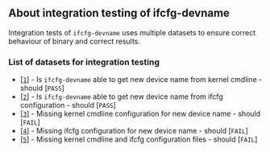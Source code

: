## About integration testing of ifcfg-devname

Integration tests of ``ifcfg-devname`` uses multiple datasets to ensure correct behaviour of binary and correct results.


### List of datasets for integration testing

* [[``1``](./1/)] - Is ``ifcfg-devname`` able to get new device name from kernel cmdline - should [``PASS``]
* [[``2``](./2/)] - Is ``ifcfg-devname`` able to get new device name from ifcfg configuration - should [``PASS``]
* [[``3``](./3/)] - Missing kernel cmdline configuration for new device name - should [``FAIL``]
* [[``4``](./4/)] - Missing ifcfg configuration for new device name - should [``FAIL``]
* [[``5``](./5/)] - Missing kernel cmdline and ifcfg configuration files - should [``FAIL``]
